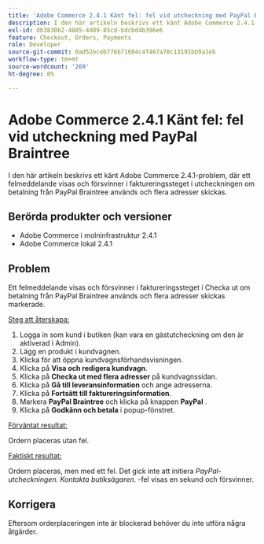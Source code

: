 ```yaml
---
title: 'Adobe Commerce 2.4.1 Känt fel: fel vid utcheckning med PayPal Braintree'
description: I den här artikeln beskrivs ett känt Adobe Commerce 2.4.1-problem, där ett felmeddelande visas och försvinner i faktureringssteget i utcheckningen om betalning från PayPal Braintree används och flera adresser skickas.
exl-id: db3830b2-4885-4d89-85cd-bdcbd4b396e6
feature: Checkout, Orders, Payments
role: Developer
source-git-commit: 0ad52eceb776b71604c4f467a70c13191bb9a1eb
workflow-type: tm+mt
source-wordcount: '269'
ht-degree: 0%

---
```


# Adobe Commerce 2.4.1 Känt fel: fel vid utcheckning med PayPal Braintree

I den här artikeln beskrivs ett känt Adobe Commerce 2.4.1-problem, där ett felmeddelande visas och försvinner i faktureringssteget i utcheckningen om betalning från PayPal Braintree används och flera adresser skickas.

## Berörda produkter och versioner

* Adobe Commerce i molninfrastruktur 2.4.1
* Adobe Commerce lokal 2.4.1

## Problem

Ett felmeddelande visas och försvinner i faktureringssteget i Checka ut om betalning från PayPal Braintree används och flera adresser skickas markerade.

<u>Steg att återskapa:</u>

1. Logga in som kund i butiken (kan vara en gästutcheckning om den är aktiverad i Admin).
1. Lägg en produkt i kundvagnen.
1. Klicka för att öppna kundvagnsförhandsvisningen.
1. Klicka på **Visa och redigera kundvagn**.
1. Klicka på **Checka ut med flera adresser** på kundvagnssidan.
1. Klicka på **Gå till leveransinformation** och ange adresserna.
1. Klicka på **Fortsätt till faktureringsinformation**.
1. Markera **PayPal Braintree** och klicka på knappen **PayPal** .
1. Klicka på **Godkänn och betala** i popup-fönstret.

<u>Förväntat resultat:</u>

Ordern placeras utan fel.

<u>Faktiskt resultat:</u>

Ordern placeras, men med ett fel. Det gick inte att initiera *PayPal-utcheckningen. Kontakta butiksägaren*.  -fel visas en sekund och försvinner.

## Korrigera

Eftersom orderplaceringen inte är blockerad behöver du inte utföra några åtgärder.
